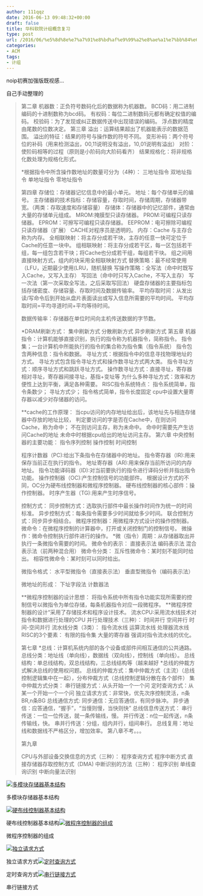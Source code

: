 ```yaml
---
author: 111qqz
date: 2016-06-13 09:48:32+00:00
draft: false
title: 华科软院计组概念复习
type: post
url: /2016/06/%e5%8d%8e%e7%a7%91%e8%bd%af%e9%99%a2%e8%ae%a1%e7%bb%84%e6%a6%82%e5%bf%b5%e5%a4%8d%e4%b9%a0/
categories:
- ACM
tags:
- 计组
---
```


noip初赛加强版既视感...

自己手动整理的


<blockquote>第二章
机器数：正负符号数码化后的数据称为机器数。
BCD码：用二进制编码的十进制数称为bcd码。
有权码：每位二进制数码元都有确定权值的编码。
校验码：为了发现或纠正数据传送中出现错误的编码。
浮点数的精度由尾数的位数决定。
第三章
溢出：运算结果超出了机器能表示的数据范围。
溢出的特征：结果的符号与操作数的符号不同。
变形补码：两个符号位的补码（用来检测溢出，00,11说明没有溢出，10,01说明有溢出）
对阶：使阶码相等的过程（原则是小阶码向大阶码看齐）
结果规格化：将非规格化数处理为规格化形式。

*根据指令中所含操作数地址的数量可分为（4种）：
三地址指令
双地址指令
单地址指令
零地址指令

第四章
存储位：存储器记忆信息中的最小单元。
地址：每个存储单元的编号。
主存储器的技术指标：存储容量，存取时间，存储周期，存储器带宽。（两类：存取速度和存储容量）
存储体：存储器中的记忆部件，通常由大量的存储单元组成。
MROM:掩膜型只读存储器。
PROM:可编程只读存储器。
EPROM：可擦写可编程只读存储器。
EEPROM：电可擦除可编程只读存储器（扩展）
CACHE对程序员是透明的。
内存：Cache 与主存合称为内存。
全相联映射：将主存分成若干块，主存的任意一快可定位于Cache的任意一块中。
组相联映射：将主存分成若干区，每一区包括若干组，每一组包含若干块；将Cache也分成若干组，每组若干块。
组之间用直接映射方式，组内的块采用全相联映射方式
替换策略：最不经常使用（LFU，近期最少使用(LRU，随机替换
写操作策略：全写法（命中时既写入Cache，又写入主存）
写回法（命中时只写入Cache，不写入主存）
写一次法（第一次采取全写法，之后采取写回法）
硬盘存储器的主要指标包括存储密度、存储容量、存取时间及数据传输率。
平均存取时间：从发出读/写命令后到开始从盘片表面读出或写入信息所需要的平均时间。
平均存取时间=平均寻道时间+平均等待时间。

数据传输率：存储器在单位时间向主机传送数据的字节数。

*DRAM刷新方式：
集中刷新方式
分散刷新方式
异步刷新方式
第五章
机器指令：计算机能够直接识别，执行的指令称为机器指令，简称指令。
指令集；一台计算机中所能执行的指令的集合称为指令集（指令系统）
指令包含两种信息：指令和数据。
寻址方式：根据指令中的信息寻找物理地址的方式。
寻址方式包含指令寻址方式和操作数寻址方式两大类。
指令寻址方式：顺序寻址方式和跳跃寻址方式。
操作数寻址方式：直接寻址，寄存器相对寻址，寄存器间接寻址，基指+变址等
为什么多种寻址方式：效率和方便性上达到平衡，满足各种需要。
RISC指令系统特点：
指令系统简单，指令条数少；
寻址方式少；
指令格式简单，指令长度固定
cpu中设置大量寄存器以减少对存储器的访问。

**cache的工作原理：
当cpu访问的内存地址给出后，该地址先与相连存储器中存放的地址比较，
判定要访问的字是否在Cache中，在则访问Cache，称为命中；
不在则访问主存，称为未命中。
命中时需要先产生访问Cache的地址
未命中时根据cpu给出的地址访问主存。
第六章
中央控制器的主要功能：
指令序列控制
操作控制
时间控制

程序计数器（PC):给出下条指令在存储器中的地址。
指令寄存器（IR):用来保存当前正在执行的指令。
地址寄存器（AR):用来保存当前所访问的内存地址。
指令功能译码器（ID):对当前要执行的指令进行译码分析并指出指令功能。
操作控制器（OC):产生控制信号的功能部件。
根据设计方式的不同，OC分为硬布线控制器和微程序控制器。
硬布线控制器的核心部件：操作控制器。
时序产生器（TG):用来产生时序信号。

控制方式：
同步控制方式：选取执行部件中最长操作时间作为统一的时间标准。
异步控制方式：每条指令需要多少时间就给多少时间。
联合控制方式：同步异步相结合。
微程序控制器：用微程序方式设计的操作控制器。
微命令：在微程序控制的计算器中，打开或关闭控制门的控制信号。
微操作：微命令控制执行部件进行的操作。
*微（指令）周期：从存储器取出并执行一条微指令需要的时间。
微命令的表示：
直接表示法
编码表示法
混合表示法（前两种混合用）
微命令分类：
互斥性微命令：某时刻不能同时给出。
相容性微命令：某时刻可以同时给出。

微指令格式：
水平型微指令（直接表示法）
垂直型微指令（编码表示法）

微地址的形成：
下址字段法
计数器法

**微程序控制器的设计思想：
将指令系统中所有指令功能实现所需要的控制信号以微指令为单位存储，每条机器指令对应一段微程序。
**微程序控制器的设计“采用了存储技术和程序设计技术。
流水CPU:采用流水线技术对指令和数据进行处理的CPU
并行处理技术（三种）：
时间并行
空间并行
时间-空间并行
流水线分类（3类）：
指令流水线
运算流水线
处理器流水线
RISC的3个要素：
有限的指令集
大量的寄存器
强调对指令流水线的优化。

第七章
*总线：计算机系统内部的各个设备或部件间相互通信的公共通路。
总线分类：地址线（单向线），数据线（双向线），控制线（单向线）。
总线结构：单总线结构，双总线结构，三总线结构等（越来越好
*总线的仲裁方式解决总线的使用权问题。
总线的仲裁方式：集中仲裁方式（主流）（总线控制逻辑集中在一起），分布仲裁方式（总线控制逻辑分散在各个部件）
集中仲裁方式分类：
串行链接方式：从头开始一个一个问
定时查询方式：从某一个开始一个一个问
独立请求方式：非常快，优先次序控制灵活，n条BR,n条BG
总线通信方式:
同步通信：无应答通信，有同步脉冲。
异步通信：应答通信，“握手”，“当慢则慢，当快则快”
总线信息传送方式：
串行传送：一位一位传送，就一条传输线，慢。
并行传送：n位一起传送，n条传输线，快。
串并行传送：分组，组内并行，组间串行。
总线复用：地址线和数据线不严格区分，增加效率。
第八章不考。。。

第九章

CPU与外部设备交换信息的方式（三种）：
程序查询方式
程序中断方式
直接存储器存取控制方式（DMA)
中断识别的方法（三种）：
程序识别
单线查询识别
中断向量法识别</blockquote>


[![多模块存储器基本结构](https://111qqz.com/wordpress/wp-content/uploads/2016/06/多模块存储器基本结构.png)
](https://111qqz.com/wordpress/wp-content/uploads/2016/06/多模块存储器基本结构.png)

多模块存储器基本结构

[![硬布线控制器基本结构](https://111qqz.com/wordpress/wp-content/uploads/2016/06/硬布线控制器基本结构.png)
](https://111qqz.com/wordpress/wp-content/uploads/2016/06/硬布线控制器基本结构.png)

硬布线控制器基本结构[![微程序控制器的组成](https://111qqz.com/wordpress/wp-content/uploads/2016/06/微程序控制器的组成.png)
](https://111qqz.com/wordpress/wp-content/uploads/2016/06/微程序控制器的组成.png)

微程序控制器的组成



[![独立请求方式](https://111qqz.com/wordpress/wp-content/uploads/2016/06/独立请求方式.png)
](https://111qqz.com/wordpress/wp-content/uploads/2016/06/独立请求方式.png)

独立请求方式[![定时查询方式](https://111qqz.com/wordpress/wp-content/uploads/2016/06/定时查询方式.png)
](https://111qqz.com/wordpress/wp-content/uploads/2016/06/定时查询方式.png)

定时查询方式[![串行链接方式](https://111qqz.com/wordpress/wp-content/uploads/2016/06/串行链接方式.png)
](https://111qqz.com/wordpress/wp-content/uploads/2016/06/串行链接方式.png)

串行链接方式
